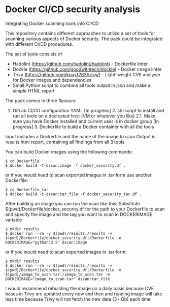 # Docker CI/CD security analysis
Integrating Docker scanning tools into CI/CD

This repository contains different approaches to utilize a set of tools for scanning various aspects of Docker security.
The pack could be integrated with different CI/CD procedures.

The set of tools consists of 
* Hadolint (https://github.com/hadolint/hadolint) - Dockerfile linter
* Dockle (https://github.com/goodwithtech/dockle) - Docker image linter
* Trivy (https://github.com/knqyf263/trivy/) - Light-weight CVE analyser for Docker images and dependencies
* Small Python script to combine all tools output in json and make a simple HTML report

The pack comes in three flavours:
1. GitLab CI/CD configuration YAML
[In progress] 2. sh-script to install and run all tools on a dedicated host (VM or whatever you like)
2.1. Make sure you have Docker installed and current user is in docker group
[In progress] 3. Dockerfile to build a Docker container with all the tools

Input includes a Dockerfile and the name of the image to scan
Output is results.html report, containing all findings from all 3 tools

You can build Docker images using the following commands:
```
$ cd Dockerfile
$ docker build -t dscan:image -f docker_security.df .
```
or if you would need to scan exported images in .tar form use another Dockerfile:
```
$ cd Dockerfile_tar
$ docker build -t dscan:tar_file -f docker_security_tar.df .
```

After building an image you can run the scan like this:
Substitute $(pwd)/Dockerfile/docker_security.df for the path to your Dockerfile to scan and specify the image and the tag you want to scan in DOCKERIMAGE variable
```
$ mkdir results
$ docker run --rm -v $(pwd)/results:/results -v $(pwd)/Dockerfile/docker_security.df:/Dockerfile -e DOCKERIMAGE="python:3.5" dscan:image
```
or if you would need to scan exported images in .tar form:
```
$ mkdir results
$ docker run --rm -v $(pwd)/results:/results -v $(pwd)/Dockerfile/docker_security.df:/Dockerfile -v $(pwd)/image_to_scan.tar:/image_to_scan.tar -e DOCKERIMAGE="image_to_scan.tar" dscan:tar_file
```
I would recommend rebuilding the image on a daily basis because CVE bases in Trivy are updated every now and then and running image will take less time because Trivy will not fetch the new data (3+ Gb) each time.
